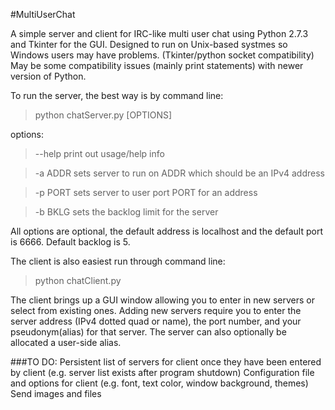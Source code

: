 #MultiUserChat

A simple server and client for IRC-like multi user chat using Python 2.7.3 and Tkinter for the GUI.
Designed to run on Unix-based systmes so Windows users may have problems.  (Tkinter/python socket compatibility)
May be some compatibility issues (mainly print statements) with newer version of Python.

To run the server, the best way is by command line:

>python chatServer.py [OPTIONS]

options:
>--help        print out usage/help info

>-a ADDR       sets server to run on ADDR which should be an IPv4 address

>-p PORT       sets server to user port PORT for an address

>-b BKLG       sets the backlog limit for the server

All options are optional, the default address is localhost and the default port is 6666. Default backlog is 5.

The client is also easiest run through command line:

>python chatClient.py

The client brings up a GUI window allowing you to enter in new servers or select from existing ones.
Adding new servers require you to enter the server address (IPv4 dotted quad or name), the port number,
and your pseudonym(alias) for that server. The server can also optionally be allocated a user-side alias.


###TO DO:
Persistent list of servers for client once they have been entered by client (e.g. server list exists after program shutdown)
Configuration file and options for client (e.g. font, text color, window background, themes)
Send images and files
